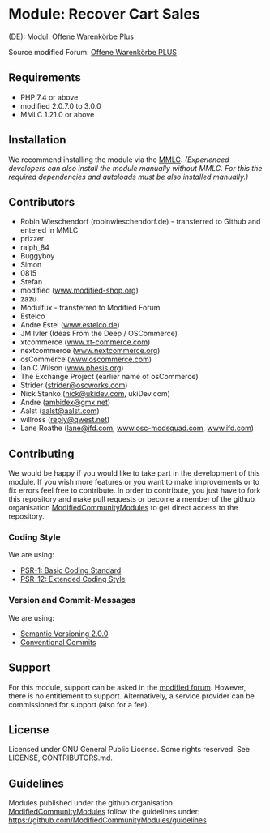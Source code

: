 # Module: Recover Cart Sales
(DE): Modul: Offene Warenkörbe Plus

Source modified Forum: [Offene Warenkörbe PLUS](https://www.modified-shop.org/forum/index.php?topic=8612.0)

## Requirements
- PHP 7.4 or above
- modified 2.0.7.0 to 3.0.0
- MMLC 1.21.0 or above

## Installation
We recommend installing the module via the [MMLC](https://module-loader.de).
*(Experienced developers can also install the module manually without MMLC. For this the required dependencies and autoloads must be also installed manually.)*

## Contributors
- Robin Wieschendorf (robinwieschendorf.de) - transferred to Github and entered in MMLC
- prizzer
- ralph_84
- Buggyboy
- Simon
- 0815
- Stefan
- modified (www.modified-shop.org)
- zazu
- Modulfux - transferred to Modified Forum
- Estelco
- Andre Estel (www.estelco.de)
- JM Ivler (Ideas From the Deep / OSCommerce)
- xtcommerce (www.xt-commerce.com)
- nextcommerce (www.nextcommerce.org)
- osCommerce (www.oscommerce.com)
- Ian C Wilson (www.phesis.org)
- The Exchange Project (earlier name of osCommerce)
- Strider (strider@oscworks.com)
- Nick Stanko (nick@ukidev.com, ukiDev.com)
- Andre (ambidex@gmx.net)
- Aalst (aalst@aalst.com)
- willross (reply@qwest.net)
- Lane Roathe (lane@ifd.com, www.osc-modsquad.com, www.ifd.com)

## Contributing
We would be happy if you would like to take part in the development of this module. If you wish more features or you want to make improvements or to fix errors feel free to contribute. In order to contribute, you just have to fork this repository and make pull requests or become a member of the github organisation [ModifiedCommunityModules](https://github.com/ModifiedCommunityModules) to get direct access to the repository.

### Coding Style
We are using:
- [PSR-1: Basic Coding Standard](https://www.php-fig.org/psr/psr-1/)
- [PSR-12: Extended Coding Style](https://www.php-fig.org/psr/psr-12/)

### Version and Commit-Messages
We are using:
- [Semantic Versioning 2.0.0](https://semver.org)
- [Conventional Commits](https://www.conventionalcommits.org/en/v1.0.0/)

## Support
For this module, support can be asked in the [modified forum](https://www.modified-shop.org/forum/). However, there is no entitlement to support. Alternatively, a service provider can be commissioned for support (also for a fee).

## License
Licensed under GNU General Public License. Some rights reserved. See LICENSE, CONTRIBUTORS.md.

## Guidelines
Modules published under the github organisation [ModifiedCommunityModules](https://github.com/) follow the guidelines under: https://github.com/ModifiedCommunityModules/guidelines
